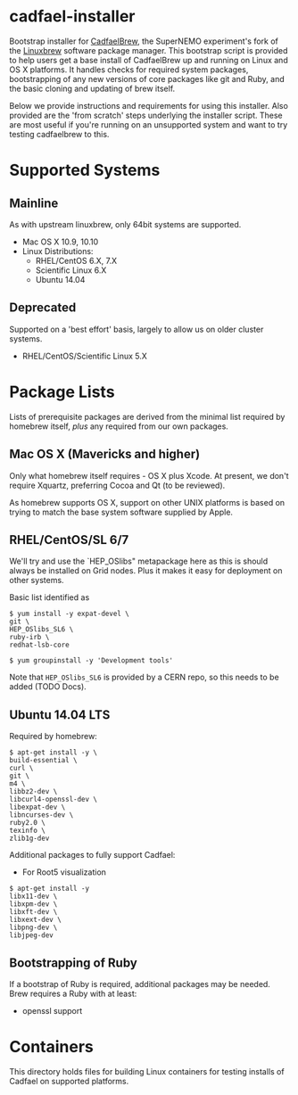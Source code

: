 # cadfael-installer
Bootstrap installer for [CadfaelBrew](https://github.com/SuperNEMO-DBD/cadfaelbrew.git),
the SuperNEMO experiment's fork of the [Linuxbrew](http://brew.sh/linuxbrew) software package manager. This bootstrap script is provided
to help users get a base install of CadfaelBrew up and running on
Linux and OS X platforms. It handles checks for required system
packages, bootstrapping of any new versions of core packages like
git and Ruby, and the basic cloning and updating of brew itself.

Below we provide instructions and requirements for using this installer.
Also provided are the 'from scratch' steps underlying the installer script.
These are most useful if you're running on an unsupported system and
want to try testing cadfaelbrew to this.

# Supported Systems
## Mainline
As with upstream linuxbrew, only 64bit systems are supported.

- Mac OS X 10.9, 10.10
- Linux Distributions:
  - RHEL/CentOS 6.X, 7.X
  - Scientific Linux 6.X
  - Ubuntu 14.04

## Deprecated
Supported on a 'best effort' basis, largely to allow us on older cluster
systems.

- RHEL/CentOS/Scientific Linux 5.X

# Package Lists
Lists of prerequisite packages are derived from the minimal list
required by homebrew itself, *plus* any required from our own
packages.

## Mac OS X (Mavericks and higher)
Only what homebrew itself requires - OS X plus Xcode. At present, we
don't require Xquartz, preferring Cocoa and Qt (to be reviewed).

As homebrew supports OS X, support on other UNIX platforms is based
on trying to match the base system software supplied by Apple.

## RHEL/CentOS/SL 6/7
We'll try and use the `HEP_OSlibs" metapackage here as this is should always
be installed on Grid nodes. Plus it makes it easy for deployment on other
systems.

Basic list identified as

```
$ yum install -y expat-devel \
git \
HEP_OSlibs_SL6 \
ruby-irb \
redhat-lsb-core

$ yum groupinstall -y 'Development tools'
```

Note that `HEP_OSlibs_SL6` is provided by a CERN repo, so this needs to
be added (TODO Docs).

## Ubuntu 14.04 LTS
Required by homebrew:

```
$ apt-get install -y \
build-essential \
curl \
git \
m4 \
libbz2-dev \
libcurl4-openssl-dev \
libexpat-dev \
libncurses-dev \
ruby2.0 \
texinfo \
zlib1g-dev
```

Additional packages to fully support Cadfael:

- For Root5 visualization

```
$ apt-get install -y
libx11-dev \
libxpm-dev \
libxft-dev \
libxext-dev \
libpng-dev \
libjpeg-dev
```

## Bootstrapping of Ruby
If a bootstrap of Ruby is required, additional packages may be needed.
Brew requires a Ruby with at least:

- openssl support


# Containers
This directory holds files for building Linux containers for testing
installs of Cadfael on supported platforms.

